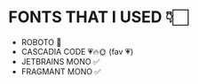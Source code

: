 # FONTS THAT I USED 👇🏻

- ROBOTO 💟
- CASCADIA CODE 💗🔥🌞 (fav 💗)
- JETBRAINS MONO ✅
- FRAGMANT MONO ✅
